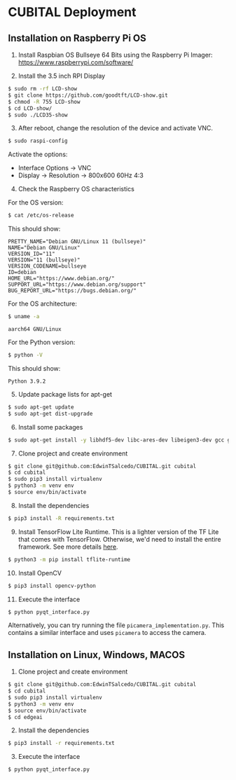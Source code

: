 # CUBITAL Deployment

## Installation on Raspberry Pi OS

1. Install Raspbian OS Bullseye 64 Bits using the Raspberry Pi Imager: https://www.raspberrypi.com/software/

2. Install the 3.5 inch RPI Display

```bash
$ sudo rm -rf LCD-show
$ git clone https://github.com/goodtft/LCD-show.git
$ chmod -R 755 LCD-show
$ cd LCD-show/
$ sudo ./LCD35-show
```

3. After reboot, change the resolution of the device and activate VNC. 

```bash
$ sudo raspi-config
```

Activate the options: 
- Interface Options -> VNC 
- Display -> Resolution -> 800x600 60Hz 4:3

4. Check the Raspberry OS characteristics

For the OS version:
```bash
$ cat /etc/os-release 
```

This should show: 

```console
PRETTY_NAME="Debian GNU/Linux 11 (bullseye)"
NAME="Debian GNU/Linux"
VERSION_ID="11"
VERSION="11 (bullseye)"
VERSION_CODENAME=bullseye
ID=debian
HOME_URL="https://www.debian.org/"
SUPPORT_URL="https://www.debian.org/support"
BUG_REPORT_URL="https://bugs.debian.org/"
```

For the OS architecture:
```bash
$ uname -a
```

```console
aarch64 GNU/Linux
```

For the Python version:
```bash
$ python -V
```

This should show: 

```
Python 3.9.2
```

5. Update package lists for apt-get

```bash
$ sudo apt-get update
$ sudo apt-get dist-upgrade
```

6. Install some packages

```bash
$ sudo apt-get install -y libhdf5-dev libc-ares-dev libeigen3-dev gcc gfortran libgfortran5 libatlas3-base libatlas-base-dev libopenblas-dev libopenblas-base libblas-dev liblapack-dev cython3 libatlas-base-dev openmpi-bin libopenmpi-dev python3-dev build-essential cmake pkg-config libjpeg-dev libtiff5-dev libpng-dev libavcodec-dev libavformat-dev libswscale-dev libv4l-dev libxvidcore-dev libx264-dev libfontconfig1-dev libcairo2-dev libgdk-pixbuf2.0-dev libpango1.0-dev libgtk2.0-dev libgtk-3-dev libhdf5-serial-dev libhdf5-103 libqt5gui5 libqt5webkit5 libqt5test5 python3-pyqt5
```

7. Clone project and create environment 

```bash
$ git clone git@github.com:EdwinTSalcedo/CUBITAL.git cubital
$ cd cubital
$ sudo pip3 install virtualenv
$ python3 -m venv env
$ source env/bin/activate
```

8. Install the dependencies
```bash
$ pip3 install -R requirements.txt 
```

9. Install TensorFlow Lite Runtime. This is a lighter version of the TF Lite that comes with TensorFlow. Otherwise, we'd need to install the entire framework. See more details [here](https://www.tensorflow.org/lite/guide/python#install_tensorflow_lite_for_python). 

```bash
$ python3 -m pip install tflite-runtime
```

10. Install OpenCV 
```bash
$ pip3 install opencv-python
```

11. Execute the interface
```bash
$ python pyqt_interface.py
```

Alternatively, you can try running the file `picamera_implementation.py`. This contains a similar interface and uses `picamera` to access the camera.  


## Installation on Linux, Windows, MACOS

1. Clone project and create environment 

```bash
$ git clone git@github.com:EdwinTSalcedo/CUBITAL.git cubital
$ cd cubital
$ sudo pip3 install virtualenv
$ python3 -m venv env
$ source env/bin/activate
$ cd edgeai
```

2. Install the dependencies
```bash
$ pip3 install -r requirements.txt 
```

3. Execute the interface
```bash
$ python pyqt_interface.py
```